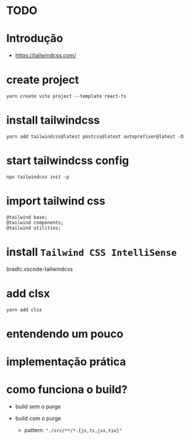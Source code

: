 # TODO

# Introdução

- https://tailwindcss.com/

# create project

`yarn create vite project --template react-ts`

# install tailwindcss

`yarn add tailwindcss@latest postcss@latest autoprefixer@latest -D`

# start tailwindcss config

`npx tailwindcss init -p`

# import tailwind css

```
@tailwind base;
@tailwind components;
@tailwind utilities;
```

# install `Tailwind CSS IntelliSense`

bradlc.vscode-tailwindcss

# add clsx

`yarn add clsx`

# entendendo um pouco

# implementação prática

# como funciona o build?

- build sem o purge

- build com o purge
  - pattern: `"./src/**/*.{js,ts,jsx,tsx}"`
